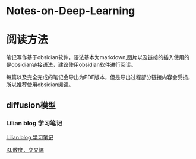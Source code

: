# Notes-on-Deep-Learning

# 阅读方法

笔记写作基于obsidian软件，语法基本为markdown,图片以及链接的插入使用的是obsidian链接语法，建议使用obsidian软件进行阅读。

每篇以及完全完成的笔记会导出为PDF版本，但是导出过程部分链接内容会受损，所以推荐使用obsidian阅读。

## diffusion模型

### Lilian blog 学习笔记

[Lilian blog 学习笔记](diffusion/Lilian%20blog%20学习笔记/Lilian%20blog%20学习笔记.md)

[KL散度，交叉熵](diffusion/Lilian%20blog%20学习笔记/KL散度，交叉熵.md)

